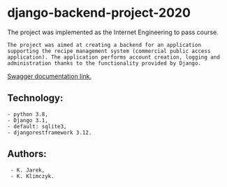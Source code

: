 # django-backend-project-2020
The project was implemented as the Internet Engineering to pass course.

```
The project was aimed at creating a backend for an application supporting the recipe management system (commercial public access application). The application performs account creation, logging and administration thanks to the functionality provided by Django.
```

[Swagger documentation link.](https://app.swaggerhub.com/apis-docs/proj_inz_int/proj_inz_int/1.0.0#/)


## Technology:
```
- python 3.8,
- Django 3.1,
- default: sqlite3,
- djangorestframework 3.12.
```

## Authors:
```
 - K. Jarek,
 - K. Klimczyk.
```